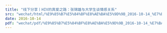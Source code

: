 ```yaml
---
title: "线下分享丨HIV的真爱之路：张锦雄与大学生谈情感关系"
src: "wechat/html/%E9%85%B7%E5%84%BF%E8%AE%BA%E5%9D%9B_2016-10-14_%E7%BA%BF%E4%B8%8B%E5%88%86%E4%BA%AB%E4%B8%A8HIV%E7%9A%84%E7%9C%9F%E7%88%B1%E4%B9%8B%E8%B7%AF%EF%BC%9A%E5%BC%A0%E9%94%A6%E9%9B%84%E4%B8%8E%E5%A4%A7%E5%AD%A6%E7%94%9F%E8%B0%88%E6%83%85%E6%84%9F%E5%85%B3%E7%B3%BB.html"
date: 2016-10-14
pdf: "wechat/pdf/%E9%85%B7%E5%84%BF%E8%AE%BA%E5%9D%9B_2016-10-14_%E7%BA%BF%E4%B8%8B%E5%88%86%E4%BA%AB%E4%B8%A8HIV%E7%9A%84%E7%9C%9F%E7%88%B1%E4%B9%8B%E8%B7%AF%EF%BC%9A%E5%BC%A0%E9%94%A6%E9%9B%84%E4%B8%8E%E5%A4%A7%E5%AD%A6%E7%94%9F%E8%B0%88%E6%83%85%E6%84%9F%E5%85%B3%E7%B3%BB.pdf"
---
```

